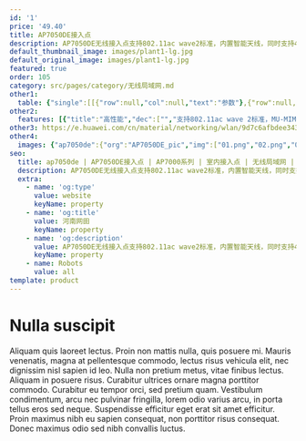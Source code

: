 ```yaml
---
id: '1'
price: '49.40'
title: AP7050DE接入点
description: AP7050DE无线接入点支持802.11ac wave2标准，内置智能天线，同时支持4×4 MIMO和四条空间流，整机速率2.53Gbps，适用于高校、大型园区等室内覆盖场景。
default_thumbnail_image: images/plant1-lg.jpg
default_original_image: images/plant1-lg.jpg
featured: true
order: 105
category: src/pages/category/无线局域网.md
other1: 
  table: {"single":[[{"row":null,"col":null,"text":"参数"},{"row":null,"col":null,"text":"AP7050DE"}],[{"row":null,"col":null,"text":"尺寸（长×宽×高）"},{"row":null,"col":null,"text":"220mm × 220mm × 53mm"}],[{"row":null,"col":null,"text":"电源输入"},{"row":null,"col":null,"text":"DC：12V±10%\nPoE供电：满足802.3at以太网供电标准\n"}],[{"row":null,"col":null,"text":"最大功耗"},{"row":null,"col":null,"text":"24W（不包含USB接口输出功耗）\n\n说明：实际最大功耗遵照不同国家和地区法规而有所不同。\n"}],[{"row":null,"col":null,"text":"工作温度"},{"row":null,"col":null,"text":"-10℃～+50℃"}],[{"row":null,"col":null,"text":"天线类型"},{"row":null,"col":null,"text":"内置双频硬件智能天线"}],[{"row":null,"col":null,"text":"可同时在线的用户数量"},{"row":null,"col":null,"text":"≤512"}],[{"row":null,"col":null,"text":"最大发射功率"},{"row":null,"col":null,"text":"2.4G：26dBm（组合功率）\n5G：27dBm（组合功率）\n\n说明：实际发射功率遵照不同国家和地区法规而有所不同。\n"}],[{"row":null,"col":null,"text":"MIMO:空间流"},{"row":null,"col":null,"text":"4 x 4:4"}],[{"row":null,"col":null,"text":"无线协议"},{"row":null,"col":null,"text":"802.11a/b/g/n/ac/ac wave2"}],[{"row":null,"col":null,"text":"最高速率"},{"row":null,"col":null,"text":"2.53Gbps"}]]}
other2:
  features: [{"title":"高性能","dec":["","支持802.11ac wave 2标准，MU-MIMO，2.4GHz和5GHz双射频同时提供业务，整机速率2.53Gbps",""]},{"title":"智能天线","dec":["","灵动智能天线阵列技术，实现对移动终端定向精准覆盖，降低干扰，提升信号质量，随用户终端的移动进行毫秒级灵敏切换",""]},{"title":"内置蓝牙","dec":["","与eSight协作实现蓝牙终端定位，并可扩展IoT等应用",""]}]
other3: https://e.huawei.com/cn/material/networking/wlan/9d7c6afbdee34390835a51c038615c9a
other4:
  images: {"ap7050de":{"org":"AP7050DE_pic","img":["01.png","02.png","03.png","04.png","05.png","06.png"]}}
seo:
  title: ap7050de | AP7050DE接入点 | AP7000系列 | 室内接入点 | 无线局域网 | 企业网络
  description: AP7050DE无线接入点支持802.11ac wave2标准，内置智能天线，同时支持4×4 MIMO和四条空间流，整机速率2.53Gbps，适用于高校、大型园区等室内覆盖场景。
  extra:
    - name: 'og:type'
      value: website
      keyName: property
    - name: 'og:title'
      value: 河南网田
      keyName: property
    - name: 'og:description'
      value: AP7050DE无线接入点支持802.11ac wave2标准，内置智能天线，同时支持4×4 MIMO和四条空间流，整机速率2.53Gbps，适用于高校、大型园区等室内覆盖场景。
      keyName: property
    - name: Robots
      value: all
template: product
---
```


# Nulla suscipit

Aliquam quis laoreet lectus. Proin non mattis nulla, quis posuere mi. Mauris venenatis, magna at pellentesque commodo, lectus risus vehicula elit, nec dignissim nisl sapien id leo. Nulla non pretium metus, vitae finibus lectus. Aliquam in posuere risus. Curabitur ultrices ornare magna porttitor commodo. Curabitur eu tempor orci, sed pretium quam. Vestibulum condimentum, arcu nec pulvinar fringilla, lorem odio varius arcu, in porta tellus eros sed neque. Suspendisse efficitur eget erat sit amet efficitur. Proin maximus nibh eu sapien consequat, non porttitor risus consequat. Donec maximus odio sed nibh convallis luctus.